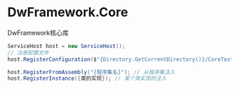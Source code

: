 # DwFramework.Core

DwFramework核心库

```c#
ServiceHost host = new ServiceHost();
// 注册配置文件
host.RegisterConfiguration($"{Directory.GetCurrentDirectory()}/CoreTest", "Config.json");
```

```c#
host.RegisterFromAssembly("{程序集名}"); // 从程序集注入
host.RegisterInstance({类的实现}); // 某个类实现的注入
```